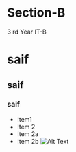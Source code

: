 # Section-B
3 rd Year IT-B
# saif
## saif
### saif
* Item1
 * Item 2
* Item 2a
* Item 2b
![Alt Text](https://www.google.com/url?sa=i&url=https%3A%2F%2Fsportstar.thehindu.com%2Fcricket%2Frohit-sharma-medical-report-injury-ravi-shastri-interview-ishant-sharma-australia-2020-21%2Farticle32996187.ece&psig=AOvVaw1tBRd1wHCVm_7i2qzKRtbA&ust=1616733433291000&source=images&cd=vfe&ved=0CAIQjRxqFwoTCNCyzq_Pyu8CFQAAAAAdAAAAABAD)
